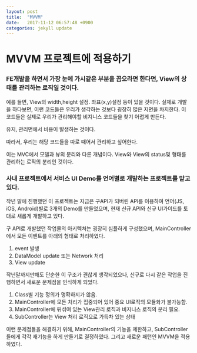 ```yaml
---
layout: post
title:  "MVVM"
date:   2017-11-12 06:57:48 +0900
categories: jekyll update
---
```

# MVVM 프로젝트에 적용하기 
### FE개발을 하면서 가장 눈에 가시같은 부분을 꼽으라면 한다면, View의 상태를 관리하는 로직일 것이다.
예를 들면, View의 width,height 설정. 좌표(x,y)설정 등이 있을 것이다. 실제로 개발을 하다보면, 이런 코드들은 우리가 생각하는 것보다 굉장히 많은 지면을 차지한다.
이 코드들은 실제로 우리가 관리해야할 비지니스 코드들을 찾기 어렵게 만든다. 

유지, 관리면에서 비용이 발생하는 것이다.

따라서, 우리는 해당 코드들을 따로 때어서 관리하고 싶어한다.

이는 MVC에서 모델과 뷰의 분리와 다른 개념이다. View와 View의 status및 형태를 관리하는 로직의 분리인 것이다.

### 사내 프로젝트에서 서비스 UI Demo를 언어별로 개발하는 프로젝트를 맡고 있다.
작년 말에 진행했던 이 프로젝트는 지금은 구API가 되버린 API를 이용하여 언어(JS, iOS, Android)별로 3개의 Demo를 만들었으며, 현재 신규 API와 신규 UI가이드를 토대로 새롭게 개발하고 있다.

구 API로 개발했던 작업물의 아키텍쳐는 굉장히 심플하게 구성했으며, MainController에서 모든 이벤트를 아래의 형태로 처리하였다.
1. event 발생
2. DataModel update 또는 Network 처리
3. View update

작년말까지만해도 단순한 이 구조가 괜찮게 생각되었으나, 신규로 다시 같은 작업을 진행하면서 새로운 문제점을 인식하게 되었다.
1. Class별 기능 정의가 명확하지가 않음.
2. MainController에 모든 처리가 집중되어 있어 중요 UI로직의 모듈화가 불가능함.
3. MainController에 뒤섞여 있는 View관리 로직과 비지니스 로직의 분리 필요.
3. SubController는 View 처리 로직으로 가득차 있는 상태

이런 문제점들을 해결하기 위해, MainController의 기능을 제한하고, SubController들에게 각각 재기능을 하게 만들기로 결정하였다.
그리고 새로운 패턴인 MVVM을 적용하였다.


